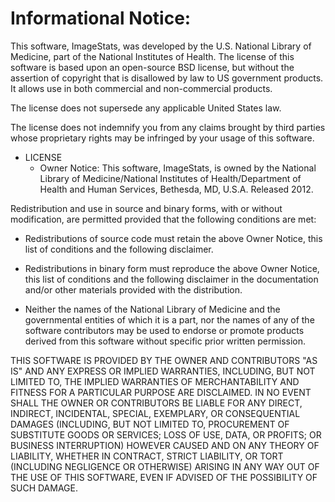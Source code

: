 Informational Notice:
=====================

This software, ImageStats, was developed by the U.S. National Library
of Medicine, part of the National Institutes of Health. The license of
this software is based upon an open-source BSD license, but without
the assertion of copyright that is disallowed by law to US government
products. It allows use in both commercial and non-commercial products.

The license does not supersede any applicable United States law.

The license does not indemnify you from any claims brought by third
parties whose proprietary rights may be infringed by your usage of this
software. 

- LICENSE 
  - Owner Notice: This software, ImageStats, is owned by the National
    Library of Medicine/National Institutes of Health/Department of Health
    and Human Services, Bethesda, MD, U.S.A. 
    Released 2012.
 
Redistribution and use in source and binary forms, with or without
modification, are permitted provided that the following conditions are
met:

* Redistributions of source code must retain the above Owner Notice,
  this list of conditions and the following disclaimer.

* Redistributions in binary form must reproduce the above Owner Notice,
  this list of conditions and the following disclaimer in the
  documentation and/or other materials provided with the distribution.

* Neither the names of the National Library of Medicine and the
  governmental entities of which it is a part, nor the names of any of
  the software contributors may be used to endorse or promote products
  derived from this software without specific prior written permission.

THIS SOFTWARE IS PROVIDED BY THE OWNER AND CONTRIBUTORS "AS IS" AND
ANY EXPRESS OR IMPLIED WARRANTIES, INCLUDING, BUT NOT LIMITED TO, THE
IMPLIED WARRANTIES OF MERCHANTABILITY AND FITNESS FOR A PARTICULAR
PURPOSE ARE DISCLAIMED. IN NO EVENT SHALL THE OWNER OR CONTRIBUTORS
BE LIABLE FOR ANY DIRECT, INDIRECT, INCIDENTAL, SPECIAL, EXEMPLARY,
OR CONSEQUENTIAL DAMAGES (INCLUDING, BUT NOT LIMITED TO, PROCUREMENT
OF SUBSTITUTE GOODS OR SERVICES; LOSS OF USE, DATA, OR PROFITS; OR
BUSINESS INTERRUPTION) HOWEVER CAUSED AND ON ANY THEORY OF LIABILITY,
WHETHER IN CONTRACT, STRICT LIABILITY, OR TORT (INCLUDING NEGLIGENCE
OR OTHERWISE) ARISING IN ANY WAY OUT OF THE USE OF THIS SOFTWARE,
EVEN IF ADVISED OF THE POSSIBILITY OF SUCH DAMAGE.

